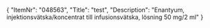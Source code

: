 {
  "ItemNr": "048563",
  "Title": "test",
  "Description": "Enantyum, injektionsvätska/koncentrat till infusionsvätska, lösning 50 mg/2 ml"
}